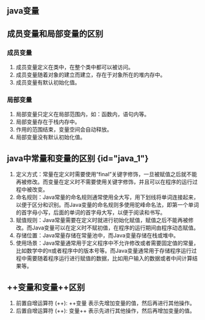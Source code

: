 ## java变量

## 成员变量和局部变量的区别

### 成员变量
1. 成员变量定义在类中，在整个类中都可以被访问。
2. 成员变量随着对象的建立而建立，存在于对象所在的堆内存中。
3. 成员变量有默认初始化值。
### 局部变量
1. 局部变量只定义在局部范围内，如：函数内，语句内等。
2. 局部变量存在于栈内存中。
3. 作用的范围结束，变量空间会自动释放。
4. 局部变量没有默认初始化值。

## java中常量和变量的区别 {id="java_1"}
1. 定义方式：常量在定义时需要使用“final”关键字修饰，一旦被赋值之后就不能再被修改。而变量在定义时不需要使用关键字修饰，并且可以在程序的运行过程中被改变。
2. 命名规则：Java常量的命名规则通常使用全大写，用下划线将单词连接起来，以便于区分和识别。而Java变量的命名规则多使用驼峰命名法，即第一个单词的首字母小写，后面的单词的首字母大写，以便于阅读和书写。
3. 赋值规则：Java常量需要在定义时就进行初始化赋值，赋值之后不能再被修改。而Java变量可以在定义时不赋初值，在程序的运行期间由程序动态赋值。
4. 存储位置：Java常量存储在常量池中，而Java变量存储在栈或堆中。
5. 使用场景：Java常量通常用于定义程序中不允许修改或者需要固定值的常量，比如数学中的π或者程序中的版本号等。而Java变量通常用于存储程序运行过程中需要随着程序运行进行赋值的数据，比如用户输入的数据或者中间计算结果等。

## ++变量和变量++区别
1. 前置自增运算符 (++): ++变量 表示先增加变量的值，然后再进行其他操作。
2. 后置自增运算符 (++): 变量++ 表示先进行其他操作，然后再增加变量的值。